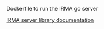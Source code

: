 Dockerfile to run the IRMA go server

[IRMA server library documentation](https://irma.app/docs/irma-server/)